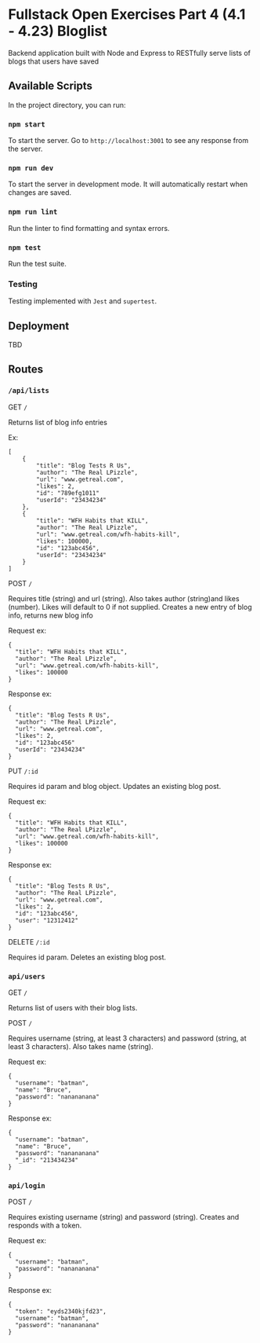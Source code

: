 # Fullstack Open Exercises Part 4 (4.1 - 4.23) Bloglist

Backend application built with Node and Express to RESTfully serve lists of blogs that users have saved

## Available Scripts

In the project directory, you can run:

### `npm start`

To start the server. Go to `http://localhost:3001` to see any response from the server.

### `npm run dev`

To start the server in development mode. It will automatically restart when changes are saved.

### `npm run lint`

Run the linter to find formatting and syntax errors.

### `npm test`

Run the test suite.

### Testing

Testing implemented with `Jest` and `supertest`.

## Deployment

TBD

## Routes

### `/api/lists`

GET `/`

Returns list of blog info entries

Ex:
```
[
    {
        "title": "Blog Tests R Us",
        "author": "The Real LPizzle",
        "url": "www.getreal.com",
        "likes": 2,
        "id": "789efg1011"
        "userId": "23434234"
    },
    {
        "title": "WFH Habits that KILL",
        "author": "The Real LPizzle",
        "url": "www.getreal.com/wfh-habits-kill",
        "likes": 100000,
        "id": "123abc456",
        "userId": "23434234"
    }
]
```

POST `/`

Requires title (string) and  url (string). Also takes author (string)and likes (number). Likes will default to 0 if not supplied. Creates a new entry of blog info, returns new blog info

Request ex:
```
{
  "title": "WFH Habits that KILL",
  "author": "The Real LPizzle",
  "url": "www.getreal.com/wfh-habits-kill",
  "likes": 100000
}
```

Response ex:
```
{
  "title": "Blog Tests R Us",
  "author": "The Real LPizzle",
  "url": "www.getreal.com",
  "likes": 2,
  "id": "123abc456"
  "userId": "23434234"
}
```

PUT `/:id`

Requires id param and blog object. Updates an existing blog post.

Request ex:
```
{
  "title": "WFH Habits that KILL",
  "author": "The Real LPizzle",
  "url": "www.getreal.com/wfh-habits-kill",
  "likes": 100000
}
```

Response ex:
```
{
  "title": "Blog Tests R Us",
  "author": "The Real LPizzle",
  "url": "www.getreal.com",
  "likes": 2,
  "id": "123abc456",
  "user": "12312412"
}
```

DELETE `/:id`

Requires id param. Deletes an existing blog post.

### `api/users`

GET `/`

Returns list of users with their blog lists.

POST `/`

Requires username (string, at least 3 characters) and password (string, at least 3 characters). Also takes name (string).

Request ex:
```
{
  "username": "batman",
  "name": "Bruce",
  "password": "nanananana"
}
```

Response ex:
```
{
  "username": "batman",
  "name": "Bruce",
  "password": "nanananana"
  "_id": "213434234"
}
```

### `api/login`

POST `/`

Requires existing username (string) and password (string). Creates and responds with a token.

Request ex:
```
{
  "username": "batman",
  "password": "nanananana"
}
```

Response ex:
```
{
  "token": "eyds2340kjfd23",
  "username": "batman",
  "password": "nanananana"
}
```